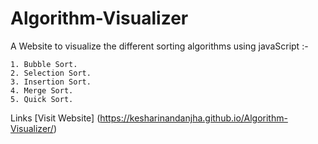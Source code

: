 
# Algorithm-Visualizer

A Website to visualize the different sorting algorithms using javaScript :-



    1. Bubble Sort.
    2. Selection Sort.
    3. Insertion Sort.
    4. Merge Sort.
    5. Quick Sort.

Links
[Visit Website]
(https://kesharinandanjha.github.io/Algorithm-Visualizer/)
